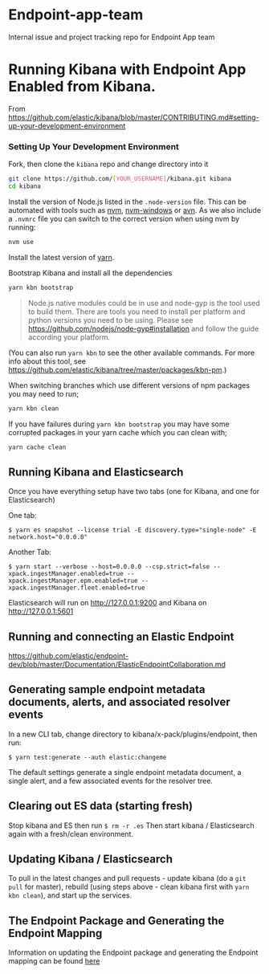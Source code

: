 # Endpoint-app-team

Internal issue and project tracking repo for Endpoint App team

# Running Kibana with Endpoint App Enabled from Kibana.

From https://github.com/elastic/kibana/blob/master/CONTRIBUTING.md#setting-up-your-development-environment

### Setting Up Your Development Environment

Fork, then clone the `kibana` repo and change directory into it

```bash
git clone https://github.com/[YOUR_USERNAME]/kibana.git kibana
cd kibana
```

Install the version of Node.js listed in the `.node-version` file. This can be automated with tools such as [nvm](https://github.com/creationix/nvm), [nvm-windows](https://github.com/coreybutler/nvm-windows) or [avn](https://github.com/wbyoung/avn). As we also include a `.nvmrc` file you can switch to the correct version when using nvm by running:

```bash
nvm use
```

Install the latest version of [yarn](https://yarnpkg.com).

Bootstrap Kibana and install all the dependencies

```bash
yarn kbn bootstrap
```

> Node.js native modules could be in use and node-gyp is the tool used to build them. There are tools you need to install per platform and python versions you need to be using. Please see https://github.com/nodejs/node-gyp#installation and follow the guide according your platform.

(You can also run `yarn kbn` to see the other available commands. For more info about this tool, see https://github.com/elastic/kibana/tree/master/packages/kbn-pm.)

When switching branches which use different versions of npm packages you may need to run;

```bash
yarn kbn clean
```

If you have failures during `yarn kbn bootstrap` you may have some corrupted packages in your yarn cache which you can clean with;

```bash
yarn cache clean
```

## Running Kibana and Elasticsearch

Once you have everything setup have two tabs (one for Kibana, and one for Elasticsearch)

One tab:

`$ yarn es snapshot --license trial -E discovery.type="single-node" -E network.host="0.0.0.0"`

Another Tab:

`$ yarn start --verbose --host=0.0.0.0 --csp.strict=false --xpack.ingestManager.enabled=true --xpack.ingestManager.epm.enabled=true --xpack.ingestManager.fleet.enabled=true`


Elasticsearch will run on http://127.0.0.1:9200 and Kibana on http://127.0.0.1:5601

## Running and connecting an Elastic Endpoint

https://github.com/elastic/endpoint-dev/blob/master/Documentation/ElasticEndpointCollaboration.md

## Generating sample endpoint metadata documents, alerts, and associated resolver events

In a new CLI tab, change directory to kibana/x-pack/plugins/endpoint, then run:

`$ yarn test:generate --auth elastic:changeme`

The default settings generate a single endpoint metadata document, a single alert, and a few associated events for the resolver tree.

## Clearing out ES data (starting fresh)

Stop kibana and ES then run
`$ rm -r .es`
Then start kibana / Elasticsearch again with a fresh/clean environment.

## Updating Kibana / Elasticsearch

To pull in the latest changes and pull requests - update kibana (do a `git pull` for master), rebuild (using steps above - clean kibana first with `yarn kbn clean`), and start up the services.

## The Endpoint Package and Generating the Endpoint Mapping

Information on updating the Endpoint package and generating the Endpoint mapping can be found [here](./PACKAGE.md)
